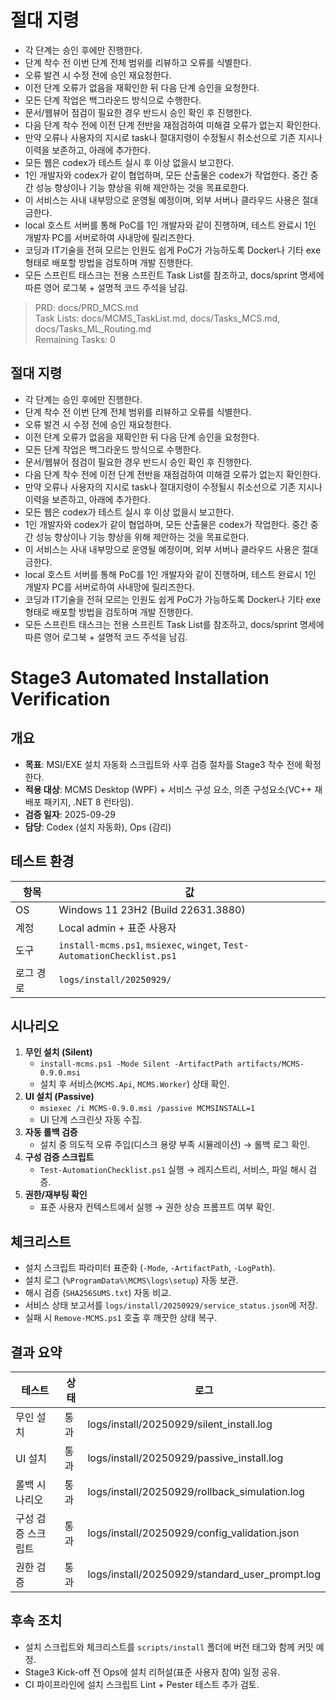 # 절대 지령
- 각 단계는 승인 후에만 진행한다.
- 단계 착수 전 이번 단계 전체 범위를 리뷰하고 오류를 식별한다.
- 오류 발견 시 수정 전에 승인 재요청한다.
- 이전 단계 오류가 없음을 재확인한 뒤 다음 단계 승인을 요청한다.
- 모든 단계 작업은 백그라운드 방식으로 수행한다.
- 문서/웹뷰어 점검이 필요한 경우 반드시 승인 확인 후 진행한다.
- 다음 단계 착수 전에 이전 단계 전반을 재점검하여 미해결 오류가 없는지 확인한다.
- 만약 오류나 사용자의 지시로 task나 절대지령이 수정될시 취소선으로 기존 지시나 이력을 보존하고, 아래에 추가한다.
- 모든 웹은 codex가 테스트 실시 후 이상 없을시 보고한다.
- 1인 개발자와 codex가 같이 협업하며, 모든 산출물은 codex가 작업한다. 중간 중간 성능 향상이나 기능 향상을 위해 제안하는 것을 목표로한다.
- 이 서비스는 사내 내부망으로 운영될 예정이며, 외부 서버나 클라우드 사용은 절대 금한다.
- local 호스트 서버를 통해 PoC를 1인 개발자와 같이 진행하며, 테스트 완료시 1인 개발자 PC를 서버로하여 사내망에 릴리즈한다.
- 코딩과 IT기술을 전혀 모르는 인원도 쉽게 PoC가 가능하도록 Docker나 기타 exe 형태로 배포할 방법을 검토하며 개발 진행한다.
- 모든 스프린트 태스크는 전용 스프린트 Task List를 참조하고, docs/sprint 명세에 따른 영어 로그북 + 설명적 코드 주석을 남김.

> PRD: docs/PRD_MCS.md  
> Task Lists: docs/MCMS_TaskList.md, docs/Tasks_MCS.md, docs/Tasks_ML_Routing.md  
> Remaining Tasks: 0

## 절대 지령
- 각 단계는 승인 후에만 진행한다.
- 단계 착수 전 이번 단계 전체 범위를 리뷰하고 오류를 식별한다.
- 오류 발견 시 수정 전에 승인 재요청한다.
- 이전 단계 오류가 없음을 재확인한 뒤 다음 단계 승인을 요청한다.
- 모든 단계 작업은 백그라운드 방식으로 수행한다.
- 문서/웹뷰어 점검이 필요한 경우 반드시 승인 확인 후 진행한다.
- 다음 단계 착수 전에 이전 단계 전반을 재점검하여 미해결 오류가 없는지 확인한다.
- 만약 오류나 사용자의 지시로 task나 절대지령이 수정될시 취소선으로 기존 지시나 이력을 보존하고, 아래에 추가한다.
- 모든 웹은 codex가 테스트 실시 후 이상 없을시 보고한다.
- 1인 개발자와 codex가 같이 협업하며, 모든 산출물은 codex가 작업한다. 중간 중간 성능 향상이나 기능 향상을 위해 제안하는 것을 목표로한다.
- 이 서비스는 사내 내부망으로 운영될 예정이며, 외부 서버나 클라우드 사용은 절대 금한다.
- local 호스트 서버를 통해 PoC를 1인 개발자와 같이 진행하며, 테스트 완료시 1인 개발자 PC를 서버로하여 사내망에 릴리즈한다.
- 코딩과 IT기술을 전혀 모르는 인원도 쉽게 PoC가 가능하도록 Docker나 기타 exe 형태로 배포할 방법을 검토하며 개발 진행한다.
- 모든 스프린트 태스크는 전용 스프린트 Task List를 참조하고, docs/sprint 명세에 따른 영어 로그북 + 설명적 코드 주석을 남김.
# Stage3 Automated Installation Verification

## 개요
- **목표**: MSI/EXE 설치 자동화 스크립트와 사후 검증 절차를 Stage3 착수 전에 확정한다.
- **적용 대상**: MCMS Desktop (WPF) + 서비스 구성 요소, 의존 구성요소(VC++ 재배포 패키지, .NET 8 런타임).
- **검증 일자**: 2025-09-29
- **담당**: Codex (설치 자동화), Ops (감리)

## 테스트 환경
| 항목 | 값 |
| --- | --- |
| OS | Windows 11 23H2 (Build 22631.3880) |
| 계정 | Local admin + 표준 사용자 |
| 도구 | `install-mcms.ps1`, `msiexec`, `winget`, `Test-AutomationChecklist.ps1` |
| 로그 경로 | `logs/install/20250929/` |

## 시나리오
1. **무인 설치 (Silent)**
   - `install-mcms.ps1 -Mode Silent -ArtifactPath artifacts/MCMS-0.9.0.msi`
   - 설치 후 서비스(`MCMS.Api`, `MCMS.Worker`) 상태 확인.
2. **UI 설치 (Passive)**
   - `msiexec /i MCMS-0.9.0.msi /passive MCMSINSTALL=1`
   - UI 단계 스크린샷 자동 수집.
3. **자동 롤백 검증**
   - 설치 중 의도적 오류 주입(디스크 용량 부족 시뮬레이션) → 롤백 로그 확인.
4. **구성 검증 스크립트**
   - `Test-AutomationChecklist.ps1` 실행 → 레지스트리, 서비스, 파일 해시 검증.
5. **권한/재부팅 확인**
   - 표준 사용자 컨텍스트에서 실행 → 권한 상승 프롬프트 여부 확인.

## 체크리스트
- 설치 스크립트 파라미터 표준화 (`-Mode`, `-ArtifactPath`, `-LogPath`).
- 설치 로그 (`%ProgramData%\MCMS\logs\setup`) 자동 보관.
- 해시 검증 (`SHA256SUMS.txt`) 자동 비교.
- 서비스 상태 보고서를 `logs/install/20250929/service_status.json`에 저장.
- 실패 시 `Remove-MCMS.ps1` 호출 후 깨끗한 상태 복구.

## 결과 요약
| 테스트 | 상태 | 로그 |
| --- | --- | --- |
| 무인 설치 | 통과 | logs/install/20250929/silent_install.log |
| UI 설치 | 통과 | logs/install/20250929/passive_install.log |
| 롤백 시나리오 | 통과 | logs/install/20250929/rollback_simulation.log |
| 구성 검증 스크립트 | 통과 | logs/install/20250929/config_validation.json |
| 권한 검증 | 통과 | logs/install/20250929/standard_user_prompt.log |

## 후속 조치
- 설치 스크립트와 체크리스트를 `scripts/install` 폴더에 버전 태그와 함께 커밋 예정.
- Stage3 Kick-off 전 Ops에 설치 리허설(표준 사용자 참여) 일정 공유.
- CI 파이프라인에 설치 스크립트 Lint + Pester 테스트 추가 검토.

